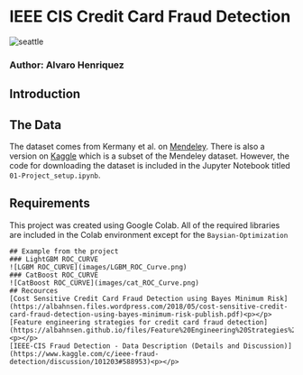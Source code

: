 # IEEE CIS Credit Card Fraud Detection
![seattle](images/markus-spiske-iar-afB0QQw-unsplash.jpg)
### Author: Alvaro Henriquez
## Introduction


## The Data
The dataset comes from Kermany et al. on [Mendeley](https://data.mendeley.com/datasets/rscbjbr9sj/3). There is also a version on [Kaggle](https://www.kaggle.com/paultimothymooney/chest-xray-pneumonia) which is a subset of the Mendeley dataset. However, the code for downloading the dataset is included in the Jupyter Notebook titled `01-Project_setup.ipynb`.

## Requirements
This project was created using Google Colab. All of the required libraries are included in the Colab environment except for the `Baysian-Optimization`


```
## Example from the project
### LightGBM ROC_CURVE
![LGBM ROC_CURVE](images/LGBM_ROC_Curve.png)
### CatBoost ROC_CURVE
![CatBoost ROC_CURVE](images/cat_ROC_Curve.png)
## Recources
[Cost Sensitive Credit Card Fraud Detection using Bayes Minimum Risk](https://albahnsen.files.wordpress.com/2018/05/cost-sensitive-credit-card-fraud-detection-using-bayes-minimum-risk-publish.pdf)<p></p>
[Feature engineering strategies for credit card fraud detection](https://albahnsen.github.io/files/Feature%20Engineering%20Strategies%20for%20Credit%20Card%20Fraud%20Detection_published.pdf)<p></p>
[IEEE-CIS Fraud Detection - Data Description (Details and Discussion)](https://www.kaggle.com/c/ieee-fraud-detection/discussion/101203#588953)<p></p>

